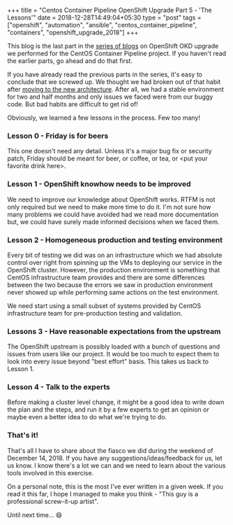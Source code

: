 +++
title = "Centos Container Pipeline OpenShift Upgrade Part 5 - 'The Lessons'"
date = 2018-12-28T14:49:04+05:30
type = "post"
tags = ["openshift", "automation", "ansible", "centos_container_pipeline", "containers", "openshift_upgrade_2018"]
+++

This blog is the last part in the [series of
blogs](../../../tags/openshift_upgrade_2018) on OpenShift OKD upgrade we
performed for the CentOS Container Pipeline project. If you haven't read the
earlier parts, go ahead and do that first.

If you have already read the previous parts in the series, it's easy to
conclude that we screwed up. We thought we had broken out of that habit after
[moving to the new
architecture](https://blog.centos.org/2018/10/revamp-centos-community-container-pipeline-to-run-on-openshift/).
After all, we had a stable environment for two and half months and only issues
we faced were from our buggy code. But bad habits are difficult to get rid of!

Obviously, we learned a few lessons in the process. Few too many!

### Lesson 0 - Friday is for beers

This one doesn't need any detail. Unless it's a major bug fix or security
patch, Friday should be meant for beer, or coffee, or tea, or \<put your
favorite drink here\>.

### Lesson 1 - OpenShift knowhow needs to be improved

We need to improve our knowledge about OpenShift works. RTFM is not only
required but we need to make more time to do it. I'm not sure how many problems
we could have avoided had we read more documentation but, we could have surely
made informed decisions when we faced them.

### Lesson 2 - Homogeneous production and testing environment

Every bit of testing we did was on an infrastructure which we had absolute
control over right from spinning up the VMs to deploying our service in the
OpenShift cluster. However, the production environment is something that CentOS
infrastructure team provides and there are some differences between the two
because the errors we saw in production environment never showed up while
performing same actions on the test environment.

We need start using a small subset of systems provided by CentOS infrastructure
team for pre-production testing and validation.

### Lessons 3 - Have reasonable expectations from the upstream

The OpenShift upstream is possibly loaded with a bunch of questions and issues
from users like our project. It would be too much to expect them to look into
every issue beyond "best effort" basis. This takes us back to Lesson 1.

### Lesson 4 - Talk to the experts

Before making a cluster level change, it might be a good idea to write down the
plan and the steps, and run it by a few experts to get an opinion or maybe even
a better idea to do what we're trying to do.

### That's it!

That's all I have to share about the fiasco we did during the weekend of
December 14, 2018. If you have any suggestions/ideas/feedback for us, let us
know. I know there's a lot we can and we need to learn about the various tools
involved in this exercise.

On a personal note, this is the most I've ever written in a given week. If you
read it this far, I hope I managed to make you think - "This guy is a
professional screw-it-up artist".

Until next time... :smile:
